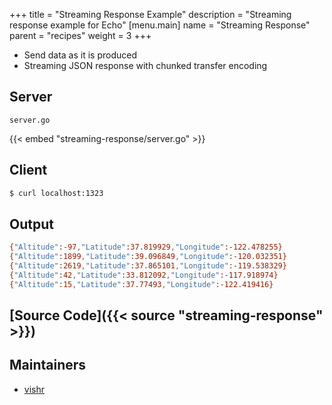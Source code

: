 +++
title = "Streaming Response Example"
description = "Streaming response example for Echo"
[menu.main]
  name = "Streaming Response"
  parent = "recipes"
  weight = 3
+++

- Send data as it is produced
- Streaming JSON response with chunked transfer encoding

## Server

`server.go`

{{< embed "streaming-response/server.go" >}}

## Client

```sh
$ curl localhost:1323
```

## Output

```sh
{"Altitude":-97,"Latitude":37.819929,"Longitude":-122.478255}
{"Altitude":1899,"Latitude":39.096849,"Longitude":-120.032351}
{"Altitude":2619,"Latitude":37.865101,"Longitude":-119.538329}
{"Altitude":42,"Latitude":33.812092,"Longitude":-117.918974}
{"Altitude":15,"Latitude":37.77493,"Longitude":-122.419416}
```

## [Source Code]({{< source "streaming-response" >}})

## Maintainers

- [vishr](https://github.com/vishr)
